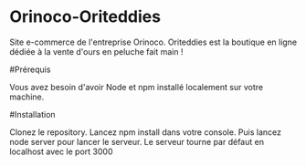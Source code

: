 # Orinoco-Oriteddies
Site e-commerce de l'entreprise Orinoco. Oriteddies est la boutique en ligne dédiée à la vente d'ours en peluche fait main !

#Prérequis

Vous avez besoin d'avoir Node et npm installé localement sur votre machine.

#Installation

Clonez le repository. Lancez npm install dans votre console. Puis lancez node server pour lancer le serveur. Le serveur tourne par défaut en localhost avec le port 3000
